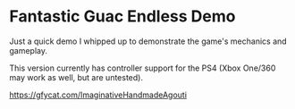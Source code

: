 # Fantastic Guac Endless Demo

Just a quick demo I whipped up to demonstrate the game's mechanics and gameplay.

This version currently has controller support for the PS4 (Xbox One/360 may work as well, but are untested).

https://gfycat.com/ImaginativeHandmadeAgouti
